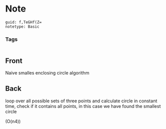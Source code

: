 # Note
```
guid: f,TeGHf(Z=
notetype: Basic
```

### Tags
```
```

## Front
Naive smalles enclosing circle algorithm

## Back
loop over all possible sets of three points and calculate circle in constant time, check if it contains all points, in this case we have found the smallest circle

\(O(n4)\)
